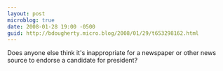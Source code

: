 ```yaml
---
layout: post
microblog: true
date: 2008-01-28 19:00 -0500
guid: http://bdougherty.micro.blog/2008/01/29/t653298162.html
---
```

Does anyone else think it's inappropriate for a newspaper or other news source to endorse a candidate for president?
